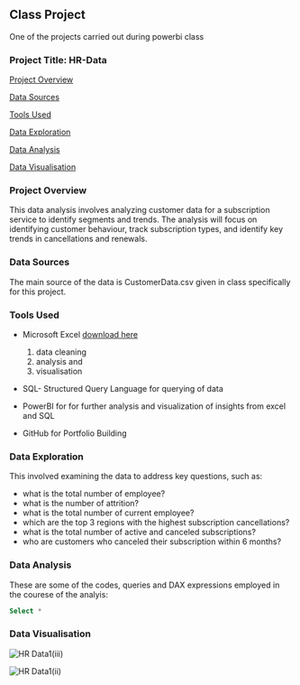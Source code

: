 ## Class Project
One of the projects carried out during powerbi class

### Project Title:  HR-Data

[Project Overview](#project-overview)

[Data Sources](#data-sources)

[Tools Used](#tools-used)

[Data Exploration](#data-exploration)

[Data Analysis](#data-analysis)

[Data Visualisation](#data-visualisation)

### Project Overview
This data analysis involves analyzing customer data for a subscription service to identify segments and trends. The analysis will focus on identifying customer behaviour, track subscription types, and identify key trends in cancellations and renewals.

### Data Sources
The main source of the data is CustomerData.csv given in class specifically for this project.

### Tools Used
- Microsoft Excel [download here](https://www.microsoft.com)
  1. data cleaning
  2. analysis and
  3. visualisation
  
- SQL- Structured Query Language for querying of data
- PowerBI for for further analysis and visualization of insights from excel and SQL
- GitHub for Portfolio Building

### Data Exploration
 This involved examining the data to address key questions, such as:

- what is the total number of employee?
- what is the number of attrition?
- what is the total number of current employee?
- which are the top 3 regions with the highest subscription cancellations?
- what is the total number of active and canceled subscriptions?
- who are customers who canceled their subscription within 6 months?

### Data Analysis
These are some of the codes, queries and DAX expressions employed in the courese of the analyis:

```SQL
Select * 
```

### Data Visualisation




![HR Data1(iii)](https://github.com/user-attachments/assets/96320a8b-7d3c-40b9-afa3-0be394587d4f)

![HR Data1(ii)](https://github.com/user-attachments/assets/74959cce-b586-450c-a54f-6c9f39e42fa2)








 

